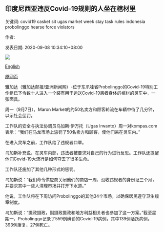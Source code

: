## 印度尼西亚违反Covid-19规则的人坐在棺材里

关键词: covid19 casket sit ugas market week stay task rules indonesia probolinggo hearse force violators

作者: 

发表日期: 2020-09-08 10:34:10+08:00

![](https://www.straitstimes.com/sites/default/files/styles/x_large/public/articles/2020/09/08/nz_hearse_080977.jpg?itok=v9iTKUqA)

[English](Violators%20of%20Covid-19%20rules%20in%20Indonesia%20made%20to%20sit%20in%20hearse%20with%20casket.md)

[原网页](https://www.straitstimes.com/asia/se-asia/violators-of-covid-19-rules-in-indonesia-made-to-sit-in-hearse-with-casket)

雅加达（雅加达邮报/亚洲新闻网）-位于东爪哇省Probolinggo的Covid-19特别工作组已下令数十人进入一个装有用于运送Covid-19患者身体的棺材的灵车中，一张面具。

周一（9月7日），Maron Market的约50名卖方和顾客轮流在车辆中待了几分钟，以示社会惩罚。

工作队的安全与执法协调员乌加斯·伊万托（Ugas Irwanto）周一对kompas.com表示：“我们在马龙市场上惩罚了50名卖方和顾客，使他们呆在灵车内。”

在进入灵车之前，工作队给了违规者口罩。

乌加斯补充说，在灵车内部，违法者被要求对自己的行为进行反思。工作队还提醒他们Covid-19大流行是如何夺去了很多生命。

工作队还施加了其他几种形式的惩罚。

乌加斯说：“我们命令供应商关闭他们的商店一周，没收违规者的身份证三个月，并要求其中一些人清理市场并打开下水道。”

他说，工作队将在下周访问Probolinggo的其他34个市场，以确保居民遵守卫生规章制度。

乌加斯说：“摄政摄政，副摄政摄政和地方利益相关者也参加了这一方案。”截至星期一，Probolinggo记录了559例确诊的Covid-19病例，其中139例活跃病例，393例康复，27例死亡。